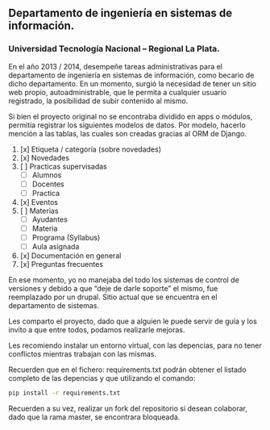 ## Departamento de ingeniería en sistemas de información.
### Universidad Tecnología Nacional – Regional La Plata.

En el año 2013 / 2014, desempeñe tareas administrativas para el departamento de ingeniería en sistemas de información, como becario de dicho departamento. En un momento, surgió la necesidad de tener un sitio web propio, autoadministrable, que le permita a cualquier usuario registrado, la posibilidad de subir contenido al mismo.

Si bien el proyecto original no se encontraba dividido en apps o módulos, permitía registrar los siguientes modelos de datos. Por modelo, hacerlo mención a las tablas, las cuales son creadas gracias al ORM de Django.

1. [x] Etiqueta / categoría (sobre novedades)
2. [x] Novedades
3. [ ] Practicas supervisadas
	- [ ] Alumnos
	- [ ] Docentes
	- [ ] Practica
4. [x] Eventos
5. [ ] Materias
	- [ ] Ayudantes
	- [ ] Materia
	- [ ] Programa (Syllabus)
	- [ ] Aula asignada
6.	[x] Documentación en general
7.	[x] Preguntas frecuentes

En ese momento, yo no manejaba del todo los sistemas de control de versiones y debido a que “deje de darle soporte” el mismo, fue reemplazado por un drupal. Sitio actual que se encuentra en el departamento de sistemas.

Les comparto el proyecto, dado que a alguien le puede servir de guía y los invito a que entre todos, podamos realizarle mejoras.

Les recomiendo instalar un entorno virtual, con las depencias, para no tener conflictos mientras trabajan con las mismas.

Recuerden que en el fichero: requirements.txt podrán obtener el listado completo de las depencias y que utilizando el comando:

```sh
pip install -r requirements.txt
```

Recuerden a su vez, realizar un fork del repositorio si desean colaborar, dado que la rama master, se encontrara bloqueada.

